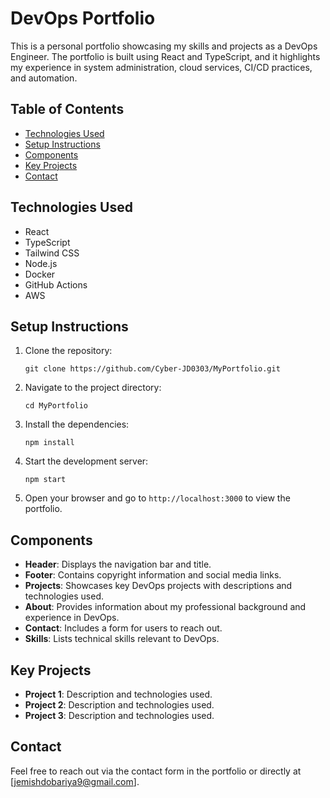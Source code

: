 # DevOps Portfolio

This is a personal portfolio showcasing my skills and projects as a DevOps Engineer. The portfolio is built using React and TypeScript, and it highlights my experience in system administration, cloud services, CI/CD practices, and automation.

## Table of Contents

- [Technologies Used](#technologies-used)
- [Setup Instructions](#setup-instructions)
- [Components](#components)
- [Key Projects](#key-projects)
- [Contact](#contact)

## Technologies Used

- React
- TypeScript
- Tailwind CSS
- Node.js
- Docker
- GitHub Actions
- AWS

## Setup Instructions

1. Clone the repository:
   ```
   git clone https://github.com/Cyber-JD0303/MyPortfolio.git
   ```

2. Navigate to the project directory:
   ```
   cd MyPortfolio
   ```

3. Install the dependencies:
   ```
   npm install
   ```

4. Start the development server:
   ```
   npm start
   ```

5. Open your browser and go to `http://localhost:3000` to view the portfolio.

## Components

- **Header**: Displays the navigation bar and title.
- **Footer**: Contains copyright information and social media links.
- **Projects**: Showcases key DevOps projects with descriptions and technologies used.
- **About**: Provides information about my professional background and experience in DevOps.
- **Contact**: Includes a form for users to reach out.
- **Skills**: Lists technical skills relevant to DevOps.

## Key Projects

- **Project 1**: Description and technologies used.
- **Project 2**: Description and technologies used.
- **Project 3**: Description and technologies used.

## Contact

Feel free to reach out via the contact form in the portfolio or directly at [jemishdobariya9@gmail.com].
